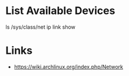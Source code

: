 # List Available Devices

ls /sys/class/net
ip link show

# Links

* https://wiki.archlinux.org/index.php/Network
